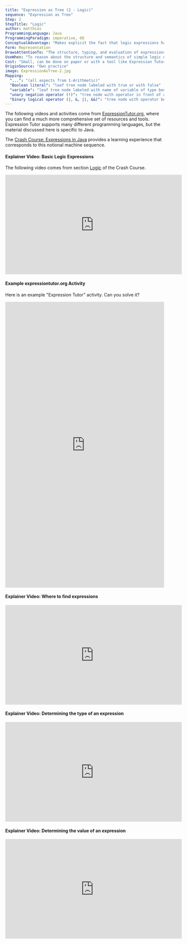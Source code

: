 ```yaml
---
title: "Expression as Tree (2 - Logic)"
sequence: "Expression as Tree"
Step: 2
StepTitle: "Logic"
author: matthias
ProgrammingLanguage: Java
ProgrammingParadigm: imperative, OO
ConceptualAdvantage: "Makes explicit the fact that logic expressions have the same structural properties as the well known arithmetic expressions."
Form: Representation
DrawsAttentionTo: "The structure, typing, and evaluation of expressions involving logic operators and Boolean literals."
UseWhen: "To reason about the structure and semantics of simple logic expressions."
Cost: "Small, can be done on paper or with a tool like Expression Tutor."
OriginSource: "Own practice"
image: ExpressionAsTree-2.jpg
Mapping:
  "...": "(all aspects from 1-Arithmetic)"
  "Boolean literal": "leaf tree node labeled with true or with false"
  "variable": "leaf tree node labeled with name of variable of type boolean"
  "unary negation operator (!)": "tree node with operator in front of a hole"
  "binary logical operator (|, &, ||, &&)": "tree node with operator between two holes"
---
```


The following videos and activities come from [ExpressionTutor.org](https://expressiontutor.org/), where you can find a much more comprehensive set of resources and tools.
Expression Tutor supports many different programming languages,
but the material discussed here is specific to Java.

The [Crash Course: Expressions in Java](https://expressiontutor.org/course/JavaExpressionsCrashCourse/part/Part%202) provides a learning experience that corresponds to this notional machine sequence.

<h4 class="ui header">Explainer Video: Basic Logic Expressions</h4>

The following video comes from section [Logic](https://expressiontutor.org/course/JavaExpressionsCrashCourse/part/Part%202/2.2) of the Crash Course.

<iframe width="560" height="315" src="https://www.youtube-nocookie.com/embed/YDkyCqkTXjc" title="YouTube video player" frameborder="0" allow="accelerometer; autoplay; clipboard-write; encrypted-media; gyroscope; picture-in-picture" allowfullscreen></iframe>

<h4 class="ui header">Example expressiontutor.org Activity</h4>

Here is an example "Expression Tutor" activity. Can you solve it?

<iframe width="100%" height="904" frameborder="0" allowfullscreen src="https://expressiontutor.org/activity/do?task=b21be6c4-3f05-4dc8-9e8f-7aca6df627e5&iframe"></iframe>

<h4 class="ui header">Explainer Video: Where to find expressions</h4>

<iframe width="560" height="315" src="https://www.youtube-nocookie.com/embed/oDxl4K1NZ1k" title="YouTube video player" frameborder="0" allow="accelerometer; autoplay; clipboard-write; encrypted-media; gyroscope; picture-in-picture" allowfullscreen></iframe>

<h4 class="ui header">Explainer Video: Determining the type of an expression</h4>

<iframe width="560" height="315" src="https://www.youtube-nocookie.com/embed/vkG2g0bMBFo" title="YouTube video player" frameborder="0" allow="accelerometer; autoplay; clipboard-write; encrypted-media; gyroscope; picture-in-picture" allowfullscreen></iframe>

<h4 class="ui header">Explainer Video: Determining the value of an expression</h4>

<iframe width="560" height="315" src="https://www.youtube-nocookie.com/embed/znOFVz18FuM" title="YouTube video player" frameborder="0" allow="accelerometer; autoplay; clipboard-write; encrypted-media; gyroscope; picture-in-picture" allowfullscreen></iframe>